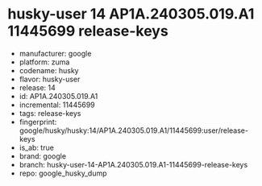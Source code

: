 # husky-user 14 AP1A.240305.019.A1 11445699 release-keys
- manufacturer: google
- platform: zuma
- codename: husky
- flavor: husky-user
- release: 14
- id: AP1A.240305.019.A1
- incremental: 11445699
- tags: release-keys
- fingerprint: google/husky/husky:14/AP1A.240305.019.A1/11445699:user/release-keys
- is_ab: true
- brand: google
- branch: husky-user-14-AP1A.240305.019.A1-11445699-release-keys
- repo: google_husky_dump
